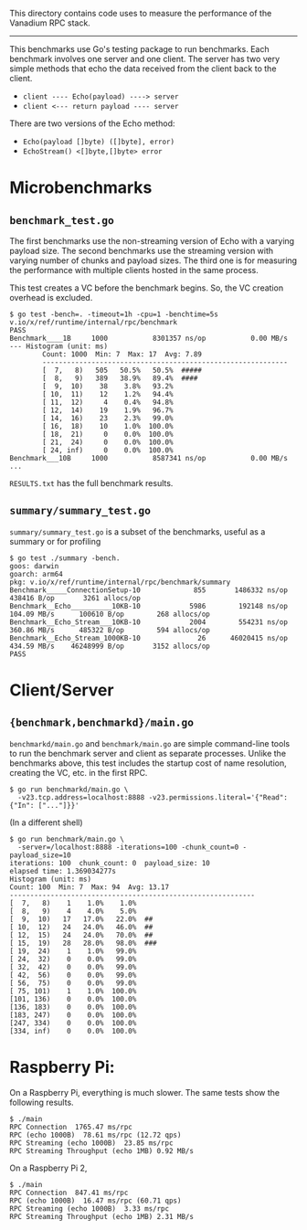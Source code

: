 This directory contains code uses to measure the performance of the Vanadium RPC stack.

---

This benchmarks use Go's testing package to run benchmarks. Each benchmark involves
one server and one client. The server has two very simple methods that echo the data
received from the client back to the client.

* `client ---- Echo(payload) ----> server`
* `client <--- return payload ---- server`

There are two versions of the Echo method:

* `Echo(payload []byte) ([]byte], error)`
* `EchoStream() <[]byte,[]byte> error`

# Microbenchmarks
## `benchmark_test.go`

The first benchmarks use the non-streaming version of Echo with a varying
payload size. The second benchmarks use the streaming version with varying
number of chunks and payload sizes. The third one is for measuring the
performance with multiple clients hosted in the same process.

This test creates a VC before the benchmark begins. So, the VC creation
overhead is excluded.

```
$ go test -bench=. -timeout=1h -cpu=1 -benchtime=5s v.io/x/ref/runtime/internal/rpc/benchmark
PASS
Benchmark____1B     1000           8301357 ns/op           0.00 MB/s
--- Histogram (unit: ms)
        Count: 1000  Min: 7  Max: 17  Avg: 7.89
        ------------------------------------------------------------
        [  7,   8)   505   50.5%   50.5%  #####
        [  8,   9)   389   38.9%   89.4%  ####
        [  9,  10)    38    3.8%   93.2%
        [ 10,  11)    12    1.2%   94.4%
        [ 11,  12)     4    0.4%   94.8%
        [ 12,  14)    19    1.9%   96.7%
        [ 14,  16)    23    2.3%   99.0%
        [ 16,  18)    10    1.0%  100.0%
        [ 18,  21)     0    0.0%  100.0%
        [ 21,  24)     0    0.0%  100.0%
        [ 24, inf)     0    0.0%  100.0%
Benchmark___10B     1000           8587341 ns/op           0.00 MB/s
...
```

`RESULTS.txt` has the full benchmark results.

## `summary/summary_test.go`

`summary/summary_test.go` is a subset of the benchmarks, useful as a summary
or for profiling

```
$ go test ./summary -bench.
goos: darwin
goarch: arm64
pkg: v.io/x/ref/runtime/internal/rpc/benchmark/summary
Benchmark_____ConnectionSetup-10    	     855	   1486332 ns/op	  438416 B/op	    3261 allocs/op
Benchmark__Echo__________10KB-10    	    5986	    192148 ns/op	 104.09 MB/s	  100610 B/op	     268 allocs/op
Benchmark__Echo_Stream___10KB-10    	    2004	    554231 ns/op	 360.86 MB/s	  485322 B/op	     594 allocs/op
Benchmark__Echo_Stream_1000KB-10    	      26	  46020415 ns/op	 434.59 MB/s	46248999 B/op	    3152 allocs/op
PASS
```

# Client/Server
## `{benchmark,benchmarkd}/main.go`

`benchmarkd/main.go` and `benchmark/main.go` are simple command-line tools to run the
benchmark server and client as separate processes. Unlike the benchmarks above,
this test includes the startup cost of name resolution, creating the VC, etc. in
the first RPC.

```
$ go run benchmarkd/main.go \
  -v23.tcp.address=localhost:8888 -v23.permissions.literal='{"Read": {"In": ["..."]}}'
```

(In a different shell)

```
$ go run benchmark/main.go \
  -server=/localhost:8888 -iterations=100 -chunk_count=0 -payload_size=10
iterations: 100  chunk_count: 0  payload_size: 10
elapsed time: 1.369034277s
Histogram (unit: ms)
Count: 100  Min: 7  Max: 94  Avg: 13.17
------------------------------------------------------------
[  7,   8)    1    1.0%    1.0%
[  8,   9)    4    4.0%    5.0%
[  9,  10)   17   17.0%   22.0%  ##
[ 10,  12)   24   24.0%   46.0%  ##
[ 12,  15)   24   24.0%   70.0%  ##
[ 15,  19)   28   28.0%   98.0%  ###
[ 19,  24)    1    1.0%   99.0%
[ 24,  32)    0    0.0%   99.0%
[ 32,  42)    0    0.0%   99.0%
[ 42,  56)    0    0.0%   99.0%
[ 56,  75)    0    0.0%   99.0%
[ 75, 101)    1    1.0%  100.0%
[101, 136)    0    0.0%  100.0%
[136, 183)    0    0.0%  100.0%
[183, 247)    0    0.0%  100.0%
[247, 334)    0    0.0%  100.0%
[334, inf)    0    0.0%  100.0%
```

# Raspberry Pi:

On a Raspberry Pi, everything is much slower. The same tests show the following
results.

```
$ ./main
RPC Connection  1765.47 ms/rpc
RPC (echo 1000B)  78.61 ms/rpc (12.72 qps)
RPC Streaming (echo 1000B)  23.85 ms/rpc
RPC Streaming Throughput (echo 1MB) 0.92 MB/s
```

On a Raspberry Pi 2,

```
$ ./main
RPC Connection  847.41 ms/rpc
RPC (echo 1000B)  16.47 ms/rpc (60.71 qps)
RPC Streaming (echo 1000B)  3.33 ms/rpc
RPC Streaming Throughput (echo 1MB) 2.31 MB/s
```
